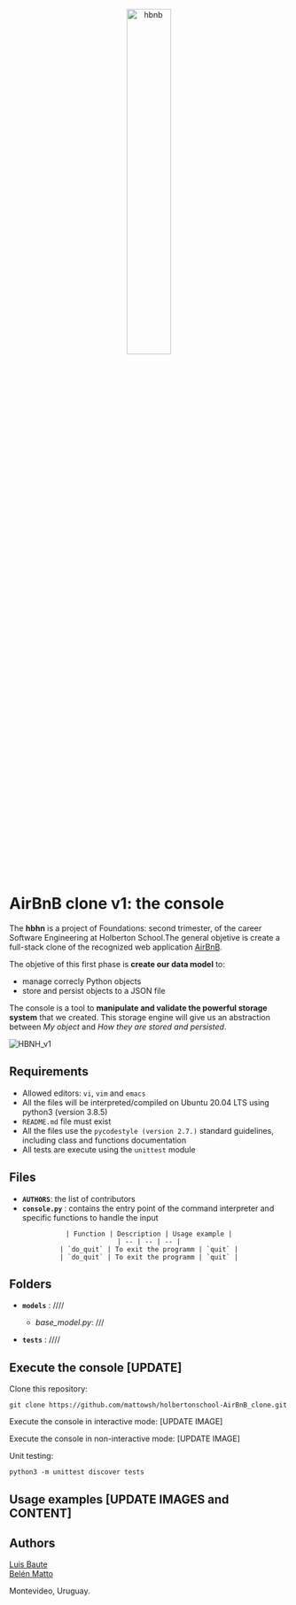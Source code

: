 <p align="center">
<img src="https://camo.githubusercontent.com/a0c52a69dc410e983b8c63fa4aa57e83cb4157cd/68747470733a2f2f73332e616d617a6f6e6177732e636f6d2f696e7472616e65742d70726f6a656374732d66696c65732f686f6c626572746f6e7363686f6f6c2d6869676865722d6c6576656c5f70726f6772616d6d696e672b2f3236332f4842544e2d68626e622d46696e616c2e706e67" alt="hbnb" width=40% heigth=40% >
</p>

# AirBnB clone v1: the console
The **hbhn** is a project of Foundations: second trimester, of the career Software Engineering at Holberton School.The general objetive is create a full-stack clone of the recognized web application [AirBnB](https://www.airbnb.com/). 

The objetive of this first phase is **create our data model** to:
- manage correcly Python objects
- store and persist objects to a JSON file

The console is a tool to **manipulate and validate the powerful storage system** that we created. This storage engine will give us an abstraction between *My object* and *How they are stored and persisted*.

![HBNH_v1](https://user-images.githubusercontent.com/103126719/194949080-d2131133-6a4d-46d0-b008-bfda593a01da.png)
## Requirements
- Allowed editors: `vi`, `vim` and `emacs`
- All the files will be interpreted/compiled on Ubuntu 20.04 LTS using python3 (version 3.8.5)
- `README.md` file must exist
- All the files use the `pycodestyle (version 2.7.)` standard guidelines, including class and functions documentation
- All tests are execute using the `unittest` module

## Files
- **`AUTHORS`**: the list of contributors
- **`console.py`** : contains the entry point of the command interpreter and specific functions to handle the input
<div align="center">
	
	| Function | Description | Usage example |
	| -- | -- | -- |
	| `do_quit` | To exit the programm | `quit` |
	| `do_quit` | To exit the programm | `quit` |
	
</div>

## Folders
- **`models`** : ////
	- *base_model.py*: ///

- **`tests`** : ////

## Execute the console [UPDATE]
Clone this repository:

    git clone https://github.com/mattowsh/holbertonschool-AirBnB_clone.git

Execute the console in interactive mode: [UPDATE IMAGE]

Execute the console in non-interactive mode: [UPDATE IMAGE]

Unit testing:

    python3 -m unittest discover tests

## Usage examples [UPDATE IMAGES and CONTENT]

## Authors
[Luis Baute](https://www.linkedin.com/in/luis-baute-99305b188/)  
[Belén Matto](https://www.linkedin.com/in/mattobelen/) 

Montevideo, Uruguay.
